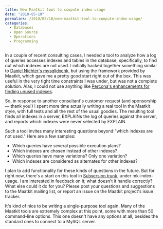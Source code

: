 ```yaml
---
title: New Maatkit tool to compute index usage
date: "2010-05-10"
permalink: /2010/05/10/new-maatkit-tool-to-compute-index-usage/
categories:
  - Databases
  - Open Source
  - Operations
  - Programming
---
```

In a couple of recent consulting cases, I needed a tool to analyze how a log of queries accesses indexes and tables in the database, specifically, to find out which indexes are not used. I initially hacked together something similar to [Daniel Nichter's mysqlidxchk][1], but using the framework provided by Maatkit, which gave me a pretty good start right out of the box. This was useful in the very tight time constraints I was under, but was not a complete solution. Alas, I could not use anything like [Percona's enhancements for finding unused indexes][2].

So, in response to another consultant's customer request (and sponsorship &#8212; thank you!) I spent more time actually writing a real tool in the Maatkit style, with full tests and all the rest of the usual goodies. The resulting tool finds all indexes in a server, EXPLAINs the log of queries against the server, and reports which indexes were never selected by EXPLAIN.

Such a tool invites many interesting questions beyond "which indexes are not used." Here are a few samples:

*   Which queries have several possible execution plans?
*   Which indexes are chosen instead of other indexes?
*   Which queries have many variations? Only one variation?
*   Which indexes are considered as alternates for other indexes?

I plan to add functionality for these kinds of questions in the future. But for right now, there's a start on this tool in [Subversion trunk][3], under mk-index-usage. I am interested in feedback on it; what doesn't it handle correctly? What else could it do for you? Please post your questions and suggestions to the Maatkit mailing list, or report an issue on the Maatkit project's issue tracker.

It's kind of nice to be writing a single-purpose tool again. Many of the Maatkit tools are extremely complex at this point, some with more than 50 command-line options. This one doesn't have any options at all, besides the standard ones to connect to a MySQL server.

 [1]: http://hackmysql.com/mysqlidxchk
 [2]: http://www.mysqlperformanceblog.com/2009/01/15/dropping-unused-indexes/
 [3]: http://maatkit.googlecode.com/svn/trunk/mk-index-usage/
